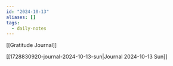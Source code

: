```yaml
---
id: "2024-10-13"
aliases: []
tags:
  - daily-notes
---
```


[[Gratitude Journal]]

[[1728830920-journal-2024-10-13-sun|Journal 2024-10-13 Sun]]
